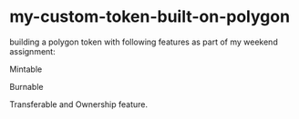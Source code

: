 # my-custom-token-built-on-polygon

building a polygon token with following features as part of my weekend assignment: 

Mintable

Burnable 

Transferable and Ownership feature.
